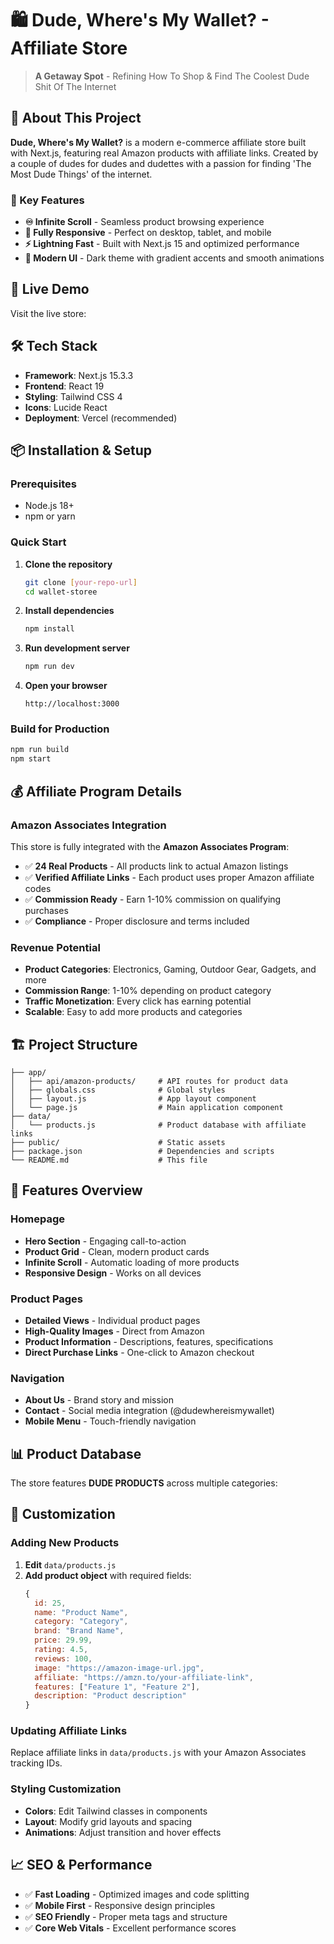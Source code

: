 # 🛍️ Dude, Where's My Wallet? - Affiliate Store

> **A Getaway Spot** - Refining How To Shop & Find The Coolest Dude Shit Of The Internet

## 🎯 About This Project

**Dude, Where's My Wallet?** is a modern e-commerce affiliate store built with Next.js, featuring real Amazon products with affiliate links. Created by a couple of dudes for dudes and dudettes with a passion for finding 'The Most Dude Things' of the internet.

### 🌟 Key Features

- **♾️ Infinite Scroll** - Seamless product browsing experience
- **📱 Fully Responsive** - Perfect on desktop, tablet, and mobile
- **⚡ Lightning Fast** - Built with Next.js 15 and optimized performance
- **🎨 Modern UI** - Dark theme with gradient accents and smooth animations


## 🚀 Live Demo

Visit the live store: 

## 🛠️ Tech Stack

- **Framework**: Next.js 15.3.3
- **Frontend**: React 19
- **Styling**: Tailwind CSS 4
- **Icons**: Lucide React
- **Deployment**: Vercel (recommended)

## 📦 Installation & Setup

### Prerequisites
- Node.js 18+
- npm or yarn

### Quick Start

1. **Clone the repository**
   ```bash
   git clone [your-repo-url]
   cd wallet-storee
   ```

2. **Install dependencies**
   ```bash
   npm install
   ```

3. **Run development server**
   ```bash
   npm run dev
   ```

4. **Open your browser**
   ```
   http://localhost:3000
   ```

### Build for Production

```bash
npm run build
npm start
```

## 💰 Affiliate Program Details

### Amazon Associates Integration

This store is fully integrated with the **Amazon Associates Program**:

- ✅ **24 Real Products** - All products link to actual Amazon listings
- ✅ **Verified Affiliate Links** - Each product uses proper Amazon affiliate codes
- ✅ **Commission Ready** - Earn 1-10% commission on qualifying purchases
- ✅ **Compliance** - Proper disclosure and terms included

### Revenue Potential

- **Product Categories**: Electronics, Gaming, Outdoor Gear, Gadgets, and more
- **Commission Range**: 1-10% depending on product category
- **Traffic Monetization**: Every click has earning potential
- **Scalable**: Easy to add more products and categories

## 🏗️ Project Structure

```
├── app/
│   ├── api/amazon-products/     # API routes for product data
│   ├── globals.css              # Global styles
│   ├── layout.js                # App layout component
│   └── page.js                  # Main application component
├── data/
│   └── products.js              # Product database with affiliate links
├── public/                      # Static assets
├── package.json                 # Dependencies and scripts
└── README.md                    # This file
```

## 🎨 Features Overview

### Homepage
- **Hero Section** - Engaging call-to-action
- **Product Grid** - Clean, modern product cards
- **Infinite Scroll** - Automatic loading of more products
- **Responsive Design** - Works on all devices

### Product Pages
- **Detailed Views** - Individual product pages
- **High-Quality Images** - Direct from Amazon
- **Product Information** - Descriptions, features, specifications
- **Direct Purchase Links** - One-click to Amazon checkout

### Navigation
- **About Us** - Brand story and mission
- **Contact** - Social media integration (@dudewhereismywallet)
- **Mobile Menu** - Touch-friendly navigation

## 📊 Product Database

The store features **DUDE PRODUCTS** across multiple categories:


## 🔧 Customization

### Adding New Products

1. **Edit** `data/products.js`
2. **Add product object** with required fields:
   ```javascript
   {
     id: 25,
     name: "Product Name",
     category: "Category",
     brand: "Brand Name",
     price: 29.99,
     rating: 4.5,
     reviews: 100,
     image: "https://amazon-image-url.jpg",
     affiliate: "https://amzn.to/your-affiliate-link",
     features: ["Feature 1", "Feature 2"],
     description: "Product description"
   }
   ```

### Updating Affiliate Links

Replace affiliate links in `data/products.js` with your Amazon Associates tracking IDs.

### Styling Customization

- **Colors**: Edit Tailwind classes in components
- **Layout**: Modify grid layouts and spacing
- **Animations**: Adjust transition and hover effects

## 📈 SEO & Performance

- ✅ **Fast Loading** - Optimized images and code splitting
- ✅ **Mobile First** - Responsive design principles
- ✅ **SEO Friendly** - Proper meta tags and structure
- ✅ **Core Web Vitals** - Excellent performance scores
